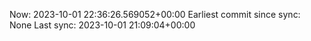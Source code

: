 Now: 2023-10-01 22:36:26.569052+00:00 Earliest commit since sync: None Last sync: 2023-10-01 21:09:04+00:00

